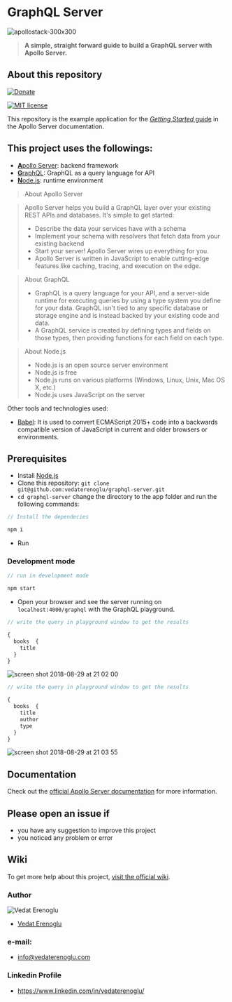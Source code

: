 # GraphQL Server

![apollostack-300x300](https://user-images.githubusercontent.com/38211466/44810781-1a26ce00-abd3-11e8-8858-ca3e2a393094.png)

>  **A simple, straight forward guide to build a GraphQL server with Apollo Server.**

## About this repository

[![Donate](https://img.shields.io/badge/paypal-donate-179BD7.svg)](https://www.paypal.me/vedaterenoglu)

[![MIT license](http://img.shields.io/badge/license-MIT-lightgrey.svg)](http://opensource.org/licenses/MIT)


This repository is the example application for the [_Getting Started_ guide](https://www.apollographql.com/docs/apollo-server/v2/getting-started.html) in the Apollo Server documentation.

## This project uses the followings:
* [**A**pollo Server](https://www.apollographql.com/docs/apollo-server/): backend framework
* [**G**raphQL](https://graphql.org/): GraphQL as a query language for API
* [**N**ode.js](https://nodejs.org): runtime environment

> About Apollo Server

> Apollo Server helps you build a GraphQL layer over your existing REST APIs and databases. It's simple to get started:
> * Describe the data your services have with a schema
> * Implement your schema with resolvers that fetch data from your existing backend
> * Start your server! Apollo Server wires up everything for you.
> * Apollo Server is written in JavaScript to enable cutting-edge features like caching, tracing, and execution on the edge.


> About GraphQL
> * GraphQL is a query language for your API, and a server-side runtime for executing queries by using a type system you define for your data. GraphQL isn't tied to any specific database or storage engine and is instead backed by your existing code and data.
> * A GraphQL service is created by defining types and fields on those types, then providing functions for each field on each type.

> About Node.js
> * Node.js is an open source server environment
> * Node.js is free
> * Node.js runs on various platforms (Windows, Linux, Unix, Mac OS X, etc.)
> * Node.js uses JavaScript on the server

Other tools and technologies used:
* [Babel](https://babeljs.io/docs/en/): It is used to convert ECMAScript 2015+ code into a backwards compatible version of JavaScript in current and older browsers or environments.

## Prerequisites

* Install [Node.js](https://nodejs.org)
* Clone this repository: `git clone git@github.com:vedaterenoglu/graphql-server.git`
* `cd graphql-server` change the directory to the app folder and run the following commands:

```js
// Install the dependecies

npm i
```
* Run
### Development mode
```js
// run in development mode

npm start
```

* Open your browser and see the server running on `localhost:4000/graphql` with the GraphQL playground.

```js
// write the query in playground window to get the results

{
  books  {
    title
  }
}
```

![screen shot 2018-08-29 at 21 02 00](https://user-images.githubusercontent.com/38211466/44809982-9bc92c80-abd0-11e8-9b8a-56a6cc8072a2.png)

```js
// write the query in playground window to get the results

{
  books  {
    title
    author
    type
  }
}
```

![screen shot 2018-08-29 at 21 03 55](https://user-images.githubusercontent.com/38211466/44810044-c5825380-abd0-11e8-94e9-8e96dca58955.png)

## Documentation

Check out the [official Apollo Server documentation](https://www.apollographql.com/docs/apollo-server/v2/) for more information.

## Please open an issue if
* you have any suggestion to improve this project
* you noticed any problem or error

## Wiki
To get more help about this project, [visit the official wiki](#).

### Author
![Vedat Erenoglu](https://s.gravatar.com/avatar/0e529b095e48c12b9834e4d6ec081dc3?s=80)
* [Vedat Erenoglu](https://github.com/VedatErenoglu)
### e-mail:
* info@vedaterenoglu.com
### Linkedin Profile
* https://www.linkedin.com/in/vedaterenoglu/